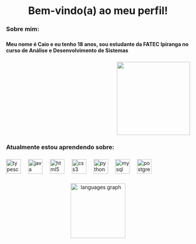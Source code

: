 <h1 align="center">Bem-vindo(a) ao meu perfil!</h1>

###

<h3 align="left">Sobre mim:</h3>

###

<h4 align="left">Meu nome é Caio e eu tenho 18 anos, sou estudante da FATEC Ipiranga no curso de Análise e Desenvolvimento de Sistemas</h4>

###

<div align="right">
  <img height="200" src="https://media.giphy.com/media/v1.Y2lkPWVjZjA1ZTQ3M3BuYmpyazE5MHI5NW1qN3VmYzFoanlhcml1dGEzbXZhN21iZm13ZyZlcD12MV9naWZzX3JlbGF0ZWQmY3Q9Zw/5argtR58g51Xq/giphy.gif"  />
</div>

###

<h3 align="left">Atualmente estou aprendendo sobre:</h3>

###

<div align="left">
  <img src="https://cdn.jsdelivr.net/gh/devicons/devicon/icons/typescript/typescript-original.svg" height="40" alt="typescript logo"  />
  <img width="12" />
  <img src="https://cdn.jsdelivr.net/gh/devicons/devicon/icons/java/java-original.svg" height="40" alt="java logo"  />
  <img width="12" />
  <img src="https://cdn.jsdelivr.net/gh/devicons/devicon/icons/html5/html5-original.svg" height="40" alt="html5 logo"  />
  <img width="12" />
  <img src="https://cdn.jsdelivr.net/gh/devicons/devicon/icons/css3/css3-original.svg" height="40" alt="css3 logo"  />
  <img width="12" />
  <img src="https://cdn.jsdelivr.net/gh/devicons/devicon/icons/python/python-original.svg" height="40" alt="python logo"  />
  <img width="12" />
  <img src="https://cdn.jsdelivr.net/gh/devicons/devicon/icons/mysql/mysql-original.svg" height="40" alt="mysql logo"  />
  <img width="12" />
  <img src="https://cdn.jsdelivr.net/gh/devicons/devicon/icons/postgresql/postgresql-original.svg" height="40" alt="postgresql logo"  />
</div>

###

<div align="center">
  <img src="https://github-readme-stats.vercel.app/api/top-langs?username=CaioTBarbieri&locale=en&hide_title=false&layout=compact&card_width=320&langs_count=5&theme=dracula&hide_border=false&order=2" height="150" alt="languages graph"  />
</div>

###
